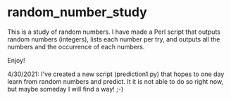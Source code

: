 # random_number_study
This is a study of random numbers. 
I have made a Perl script that outputs random numbers (integers), 
lists each number per try, and outputs all the numbers and the occurrence of each numbers.

Enjoy!

4/30/2021:
I've created a new script (prediction1.py) that hopes to one day learn from random numbers and predict. It it is not able to do so right now, but maybe someday I will find a way! ;-)

